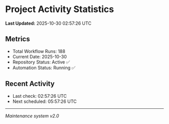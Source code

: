 # Project Activity Statistics

**Last Updated:** 2025-10-30 02:57:26 UTC

## Metrics
- Total Workflow Runs: 188
- Current Date: 2025-10-30
- Repository Status: Active ✅
- Automation Status: Running ✅

## Recent Activity
- Last check: 02:57:26 UTC
- Next scheduled: 05:57:26 UTC

---
*Maintenance system v2.0*
